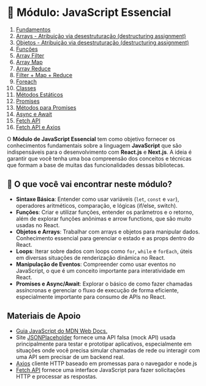 # 📝 Módulo: JavaScript Essencial

1. [Fundamentos](fundamentos.md)
2. [Arrays - Atribuição via desestruturação (destructuring assignment)](aula_01.md)
3. [Objetos - Atribuição via desestruturação (destructuring assignment)](aula_02.md)
4. [Funções](aula_03.md)
5. [Array Filter](aula_04.md)
6. [Array Map](aula_05.md)
7. [Array Reduce](aula_06.md)
8. [Filter + Map + Reduce](aula_07.md)
9. [Foreach](aula_08.md)
10. [Classes](aula_09.md)
11. [Métodos Estáticos](aula_10.md)
12. [Promises](aula_11.md)
13. [Métodos para Promises](aula_12.md)
14. [Async e Await](aula_13.md)
15. [Fetch API](aula_14.md)
16. [Fetch API e Axios](aula_15.md)

O **Módulo de JavaScript Essencial** tem como objetivo fornecer os conhecimentos fundamentais sobre a linguagem **JavaScript** que são indispensáveis para o desenvolvimento com **React.js** e **Next.js**. A ideia é garantir que você tenha uma boa compreensão dos conceitos e técnicas que formam a base de muitas das funcionalidades dessas bibliotecas.

## 🚀 O que você vai encontrar neste módulo?

- **Sintaxe Básica**: Entender como usar variáveis (`let`, `const` e `var`), operadores aritméticos, comparação, e lógicas (if/else, switch).
- **Funções**: Criar e utilizar funções, entender os parâmetros e o retorno, além de explorar funções anônimas e arrow functions, que são muito usadas no React.
- **Objetos e Arrays**: Trabalhar com arrays e objetos para manipular dados. Conhecimento essencial para gerenciar o estado e as props dentro do React.
- **Loops**: Iterar sobre dados com loops como `for`, `while` e `forEach`, úteis em diversas situações de renderização dinâmica no React.
- **Manipulação de Eventos**: Compreender como usar eventos no JavaScript, o que é um conceito importante para interatividade em React.
- **Promises e Async/Await**: Explorar o básico de como fazer chamadas assíncronas e gerenciar o fluxo de execução de forma eficiente, especialmente importante para consumo de APIs no React.

## Materiais de Apoio

- [Guia JavaScript do MDN Web Docs.](https://developer.mozilla.org/pt-BR/docs/Web/JavaScript/Guide)
- Site [JSONPlaceholder](https://jsonplaceholder.typicode.com/) fornece uma API falsa (mock API) usada principalmente para testar e prototipar aplicativos, especialmente em situações onde você precisa simular chamadas de rede ou interagir com uma API sem precisar de um backend real.
- [Axios](https://github.com/axios/axios) cliente HTTP baseado em promessas para o navegador e node.js
- [Fetch API](https://developer.mozilla.org/pt-BR/docs/Web/API/Fetch_API) fornece uma interface JavaScript para fazer solicitações HTTP e processar as respostas.
